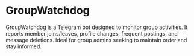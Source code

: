 # GroupWatchdog
GroupWatchdog is a Telegram bot designed to monitor group activities. It reports member joins/leaves, profile changes, frequent postings, and message deletions. Ideal for group admins seeking to maintain order and stay informed.
